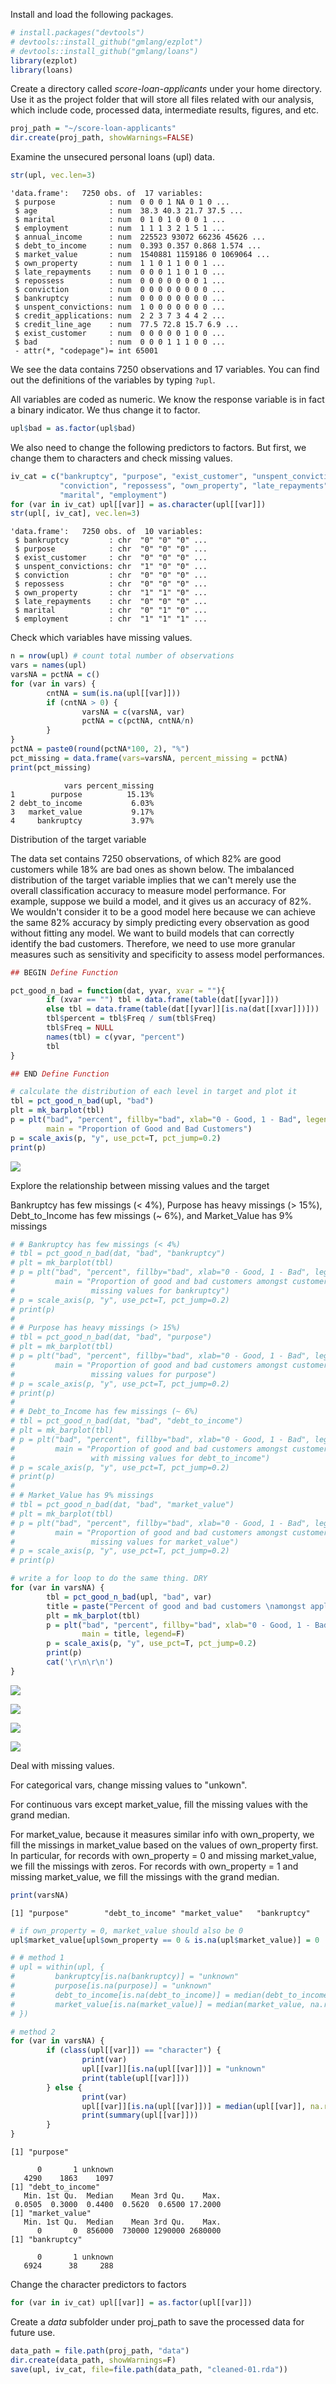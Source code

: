 Install and load the following packages.

``` r
# install.packages("devtools")
# devtools::install_github("gmlang/ezplot")
# devtools::install_github("gmlang/loans")
library(ezplot)
library(loans)
```

Create a directory called *score-loan-applicants* under your home directory. Use it as the project folder that will store all files related with our analysis, which include code, processed data, intermediate results, figures, and etc.

``` r
proj_path = "~/score-loan-applicants"
dir.create(proj_path, showWarnings=FALSE)
```

Examine the unsecured personal loans (upl) data.

``` r
str(upl, vec.len=3)
```

    'data.frame':   7250 obs. of  17 variables:
     $ purpose            : num  0 0 0 1 NA 0 1 0 ...
     $ age                : num  38.3 40.3 21.7 37.5 ...
     $ marital            : num  0 1 0 1 0 0 0 1 ...
     $ employment         : num  1 1 1 3 2 1 5 1 ...
     $ annual_income      : num  225523 93072 66236 45626 ...
     $ debt_to_income     : num  0.393 0.357 0.868 1.574 ...
     $ market_value       : num  1540881 1159186 0 1069064 ...
     $ own_property       : num  1 1 0 1 1 0 0 1 ...
     $ late_repayments    : num  0 0 0 1 1 0 1 0 ...
     $ repossess          : num  0 0 0 0 0 0 0 1 ...
     $ conviction         : num  0 0 0 0 0 0 0 0 ...
     $ bankruptcy         : num  0 0 0 0 0 0 0 0 ...
     $ unspent_convictions: num  1 0 0 0 0 0 0 0 ...
     $ credit_applications: num  2 2 3 7 3 4 4 2 ...
     $ credit_line_age    : num  77.5 72.8 15.7 6.9 ...
     $ exist_customer     : num  0 0 0 0 0 1 0 0 ...
     $ bad                : num  0 0 0 1 1 1 0 0 ...
     - attr(*, "codepage")= int 65001

We see the data contains 7250 observations and 17 variables. You can find out the definitions of the variables by typing `?upl`.

All variables are coded as numeric. We know the response variable is in fact a binary indicator. We thus change it to factor.

``` r
upl$bad = as.factor(upl$bad)
```

We also need to change the following predictors to factors. But first, we change them to characters and check missing values.

``` r
iv_cat = c("bankruptcy", "purpose", "exist_customer", "unspent_convictions", 
           "conviction", "repossess", "own_property", "late_repayments", 
           "marital", "employment")
for (var in iv_cat) upl[[var]] = as.character(upl[[var]])
str(upl[, iv_cat], vec.len=3)
```

    'data.frame':   7250 obs. of  10 variables:
     $ bankruptcy         : chr  "0" "0" "0" ...
     $ purpose            : chr  "0" "0" "0" ...
     $ exist_customer     : chr  "0" "0" "0" ...
     $ unspent_convictions: chr  "1" "0" "0" ...
     $ conviction         : chr  "0" "0" "0" ...
     $ repossess          : chr  "0" "0" "0" ...
     $ own_property       : chr  "1" "1" "0" ...
     $ late_repayments    : chr  "0" "0" "0" ...
     $ marital            : chr  "0" "1" "0" ...
     $ employment         : chr  "1" "1" "1" ...

Check which variables have missing values.

``` r
n = nrow(upl) # count total number of observations
vars = names(upl)
varsNA = pctNA = c()
for (var in vars) {
        cntNA = sum(is.na(upl[[var]]))
        if (cntNA > 0) {
                varsNA = c(varsNA, var)
                pctNA = c(pctNA, cntNA/n)
        }
}
pctNA = paste0(round(pctNA*100, 2), "%")
pct_missing = data.frame(vars=varsNA, percent_missing = pctNA)
print(pct_missing)
```

                vars percent_missing
    1        purpose          15.13%
    2 debt_to_income           6.03%
    3   market_value           9.17%
    4     bankruptcy           3.97%

Distribution of the target variable

The data set contains 7250 observations, of which 82% are good customers while 18% are bad ones as shown below. The imbalanced distribution of the target variable implies that we can't merely use the overall classification accuracy to measure model performance. For example, suppose we build a model, and it gives us an accuracy of 82%. We wouldn't consider it to be a good model here because we can achieve the same 82% accuracy by simply predicting every observation as good without fitting any model. We want to build models that can correctly identify the bad customers. Therefore, we need to use more granular measures such as sensitivity and specificity to assess model performances.

``` r
## BEGIN Define Function

pct_good_n_bad = function(dat, yvar, xvar = ""){
        if (xvar == "") tbl = data.frame(table(dat[[yvar]]))
        else tbl = data.frame(table(dat[[yvar]][is.na(dat[[xvar]])]))
        tbl$percent = tbl$Freq / sum(tbl$Freq)
        tbl$Freq = NULL
        names(tbl) = c(yvar, "percent") 
        tbl
}

## END Define Function

# calculate the distribution of each level in target and plot it
tbl = pct_good_n_bad(upl, "bad")
plt = mk_barplot(tbl)
p = plt("bad", "percent", fillby="bad", xlab="0 - Good, 1 - Bad", legend=F,
        main = "Proportion of Good and Bad Customers")
p = scale_axis(p, "y", use_pct=T, pct_jump=0.2)
print(p)
```

![](01-missing-value-treatment_files/figure-markdown_github/target-1.png)

Explore the relationship between missing values and the target

Bankruptcy has few missings (\< 4%), Purpose has heavy missings (\> 15%), Debt\_to\_Income has few missings (~ 6%), and Market\_Value has 9% missings

``` r
# # Bankruptcy has few missings (< 4%)
# tbl = pct_good_n_bad(dat, "bad", "bankruptcy")
# plt = mk_barplot(tbl)
# p = plt("bad", "percent", fillby="bad", xlab="0 - Good, 1 - Bad", legend=F,
#         main = "Proportion of good and bad customers amongst customers with
#                 missing values for bankruptcy")
# p = scale_axis(p, "y", use_pct=T, pct_jump=0.2)
# print(p)
# 
# # Purpose has heavy missings (> 15%)
# tbl = pct_good_n_bad(dat, "bad", "purpose")
# plt = mk_barplot(tbl)
# p = plt("bad", "percent", fillby="bad", xlab="0 - Good, 1 - Bad", legend=F,
#         main = "Proportion of good and bad customers amongst customers with
#                 missing values for purpose")
# p = scale_axis(p, "y", use_pct=T, pct_jump=0.2) 
# print(p)
# 
# # Debt_to_Income has few missings (~ 6%)
# tbl = pct_good_n_bad(dat, "bad", "debt_to_income")
# plt = mk_barplot(tbl)
# p = plt("bad", "percent", fillby="bad", xlab="0 - Good, 1 - Bad", legend=F,
#         main = "Proportion of good and bad customers amongst customers
#                 with missing values for debt_to_income")
# p = scale_axis(p, "y", use_pct=T, pct_jump=0.2)
# print(p)
# 
# # Market_Value has 9% missings
# tbl = pct_good_n_bad(dat, "bad", "market_value")
# plt = mk_barplot(tbl)
# p = plt("bad", "percent", fillby="bad", xlab="0 - Good, 1 - Bad", legend=F,
#         main = "Proportion of good and bad customers amongst customers with
#                 missing values for market_value")
# p = scale_axis(p, "y", use_pct=T, pct_jump=0.2)
# print(p)

# write a for loop to do the same thing. DRY
for (var in varsNA) {
        tbl = pct_good_n_bad(upl, "bad", var)
        title = paste("Percent of good and bad customers \namongst applicants with missing \nvalues for", var)
        plt = mk_barplot(tbl)
        p = plt("bad", "percent", fillby="bad", xlab="0 - Good, 1 - Bad", 
                main = title, legend=F)
        p = scale_axis(p, "y", use_pct=T, pct_jump=0.2)
        print(p)
        cat('\r\n\r\n')
}
```

![](01-missing-value-treatment_files/figure-markdown_github/target_in_missing-1.png)

![](01-missing-value-treatment_files/figure-markdown_github/target_in_missing-2.png)

![](01-missing-value-treatment_files/figure-markdown_github/target_in_missing-3.png)

![](01-missing-value-treatment_files/figure-markdown_github/target_in_missing-4.png)

Deal with missing values.

For categorical vars, change missing values to "unkown".

For continuous vars except market\_value, fill the missing values with the grand median.

For market\_value, because it measures similar info with own\_property, we fill the missings in market\_value based on the values of own\_property first. In particular, for records with own\_property = 0 and missing market\_value, we fill the missings with zeros. For records with own\_property = 1 and missing market\_value, we fill the missings with the grand median.

``` r
print(varsNA)
```

    [1] "purpose"        "debt_to_income" "market_value"   "bankruptcy"    

``` r
# if own_property = 0, market_value should also be 0
upl$market_value[upl$own_property == 0 & is.na(upl$market_value)] = 0

# # method 1
# upl = within(upl, {
#         bankruptcy[is.na(bankruptcy)] = "unknown"
#         purpose[is.na(purpose)] = "unknown"
#         debt_to_income[is.na(debt_to_income)] = median(debt_to_income, na.rm=T)
#         market_value[is.na(market_value)] = median(market_value, na.rm=T)
# })

# method 2
for (var in varsNA) {
        if (class(upl[[var]]) == "character") {
                print(var)
                upl[[var]][is.na(upl[[var]])] = "unknown"
                print(table(upl[[var]]))
        } else {
                print(var)
                upl[[var]][is.na(upl[[var]])] = median(upl[[var]], na.rm=T)                
                print(summary(upl[[var]]))
        }
}
```

    [1] "purpose"

          0       1 unknown 
       4290    1863    1097 
    [1] "debt_to_income"
       Min. 1st Qu.  Median    Mean 3rd Qu.    Max. 
     0.0505  0.3000  0.4400  0.5620  0.6500 17.2000 
    [1] "market_value"
       Min. 1st Qu.  Median    Mean 3rd Qu.    Max. 
          0       0  856000  730000 1290000 2680000 
    [1] "bankruptcy"

          0       1 unknown 
       6924      38     288 

Change the character predictors to factors

``` r
for (var in iv_cat) upl[[var]] = as.factor(upl[[var]])
```

Create a *data* subfolder under proj\_path to save the processed data for future use.

``` r
data_path = file.path(proj_path, "data")
dir.create(data_path, showWarnings=F)
save(upl, iv_cat, file=file.path(data_path, "cleaned-01.rda"))
```
